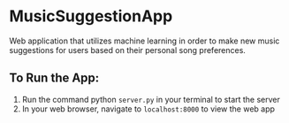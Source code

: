 # MusicSuggestionApp
Web application that utilizes machine learning in order to make new music suggestions for users based on their personal song preferences.

## To Run the App:
1. Run the command python `server.py` in your terminal to start the server
2. In your web browser, navigate to `localhost:8000` to view the web app
